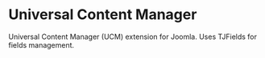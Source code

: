 # Universal Content Manager

Universal Content Manager (UCM) extension for Joomla. Uses TJFields for fields management.
